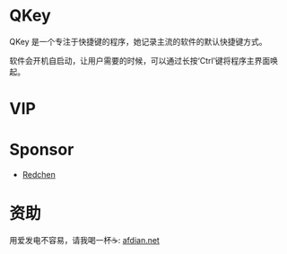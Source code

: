 # QKey

QKey 是一个专注于快捷键的程序，她记录主流的软件的默认快捷键方式。

软件会开机自启动，让用户需要的时候，可以通过长按‘Ctrl’键将程序主界面唤起。

# VIP
# Sponsor

* [Redchen](https://twitter.com/charels_ch)

# 资助
用爱发电不容易，请我喝一杯☕️: [afdian.net](https://afdian.net/a/qkey111)
